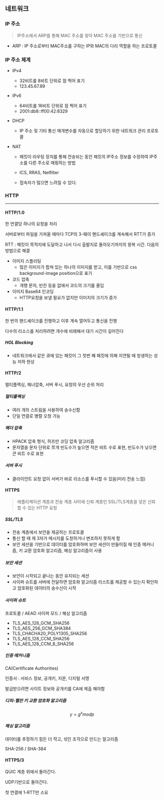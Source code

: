 ## 네트워크



### IP 주소

> IP주소에서 ARP를 통해 MAC 주소를 찾아 MAC 주소를 기반으로 통신

- ARP : IP 주소로부터 MAC주소를 구하는 IP와 MAC의 다리 역할을 하는 프로토콜





### IP 주소 체계

- IPv4

  - 32비트를 8비트 단위로 점 찍어 표기
  - 123.45.67.89

- IPv6

  - 64비트를 16비트 단위로 점 찍어 표기
  - 2001:db8::ff00:42:8329

- DHCP

  - IP 주소 및 기타 통신 매개변수를 자동으로 할당하기 위한 네트워크 관리 프로토콜

- NAT

  - 패킷이 라우팅 장치를 통해 전송되는 동안 패킷의 IP주소 정보를 수정하여 IP주소를 다른 주소로 매핑하는 방법

  - ICS, RRAS, Netfilter

  - 접속자가 많으면 느려질 수 있다.

  

### HTTP

---

#### HTTP/1.0

한 연결당 하나의 요청을 처리

서버로부터 파일을 가져올 때마다 TCP의 3-웨이 핸드셰이크를 계속해서 RTT가 증가

RTT : 패킷이 목적지에 도달하고 나서  다시 출발지로 돌아오기까지의 왕복 시간. 다음의 방법으로 해결

- 이미지 스플리팅
  - 많은 이미지가 합쳐 있는 하나의 이미지를 받고, 이를 기반으로 css background-image position으로 표기
- 코드 압축
  - 개행 문자, 빈칸 등을 없애서 코드의 크기를 줄임
- 이미지 Base64 인코딩
  - HTTP요청을 보낼 필요가 없지만 이미지의 크기가 증가



#### HTTP/1.1

한 번의 핸드셰이크를 진행하고 이후 계속 열어두고 통신을 진행

다수의 리소스를 처리하려면 개수에 비례해서 대기 시간이 길어진다

##### HOL Blocking

- 네트워크에서 같은 큐에 있는 패킷이 그 첫번 째 패킷에 의해 지연될 때 방생하는 성능 저하 현상



#### HTTP/2

멀티플렉싱, 헤너압축, 서버 푸시, 요청의 우선 순위 처리

##### 멀티플렉싱

- 여러 개의 스트림을 사용하여 송수신함
- 단일 연결로 병렬 오청 가능

##### 헤더 압축

- HPACK 압축 형식, 허프만 코딩 압축 알고리즘
- 문자열을 문자 단위로 쪼개 빈도수가 높으면 적은 비트 수로 표현, 빈도수가 낮으면 큰 비트 수로 표현

##### 서버 푸시

- 클라이언트 요청 없이 서버가 바로 리소스를 푸시할 수 있음(미리 전송 느낌)



#### HTTPS

> 애플리케이션 계층과 전송 계층 사이에 신뢰 계층인 SSL/TLS계층을 넣은 신뢰할 수 있는 HTTP 요청

##### SSL/TLS

- 전송 계층에서 보안을 제공하는 프로토콜
- 통신 할 때 제 3자가 메시지를 도창하거나 변조하지 못하게 함
- 보안 세션을 기반으로 데이터를 암호화하며 보안 세션이 만들어질 때 인증 메커니즘, 키 교환 암호화 알고리즘, 해싱 알고리즘이 사용

##### 보안 세션

- 보안이 시작되고 끝나는 동안 유지되는 세션
- 사이퍼 슈트를 서버에 전달하면 암호화 알고리즘 리스트를 제공할 수 있는지 확인하고 암호화된 데이터의 송수신이 시작

##### 사이퍼 슈트

프로토콜 / AEAD 사이퍼 모드 / 해싱 알고리즘

- TLS_AES_128_GCM_SHA256
- TLS_AES_256_GCM_SHA384
- TLS_CHACHA20_POLY1305_SHA256
- TLS_AES_128_CCM_SHA256
- TLS_AES_128_CCM_8_SHA256

##### 인증 메커니즘

CA(Certificate Authorities)

인증서 : 서비스 정보, 공개키, 지문, 디지털 서명

발급받으려면 사이트 정보와 공개키를 CA에 제출 해야함

##### 디피-헬만 키 교환 암호화 알고리즘

$$
y = g^x mod p
$$

##### 해싱 알고리즘

데이터를 추정하기 힘든 더 작고, 섞인 조각으로 만드는 알고리즘

SHA-256 / SHA-384



#### HTTPS/3

QUIC 계층 위에서 돌아간다. 

UDP기반으로 돌아간다.

첫 연결에 1-RTT만 소요

